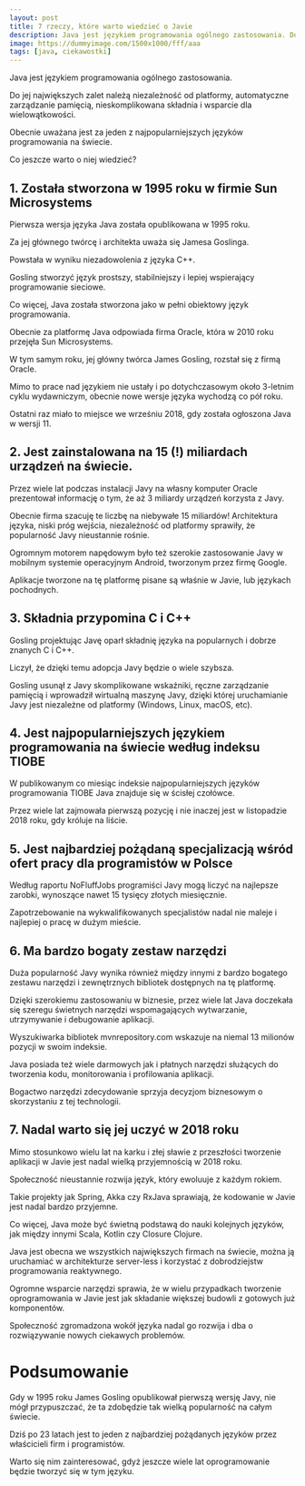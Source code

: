 ```yaml
---
layout: post
title: 7 rzeczy, które warto wiedzieć o Javie
description: Java jest językiem programowania ogólnego zastosowania. Do jej największych zalet należą niezależność od platformy, automatyczne zarządzanie pamięcią, nieskomplikowana składnia i wsparcie dla wielowątkowości. Obecnie uważana jest za jeden z najpopularniejszych języków programowania na świecie.
image: https://dummyimage.com/1500x1000/fff/aaa
tags: [java, ciekawostki]
---
```


Java jest językiem programowania ogólnego zastosowania. 

Do jej największych zalet należą niezależność od platformy, automatyczne zarządzanie pamięcią, nieskomplikowana składnia i wsparcie dla wielowątkowości. 

Obecnie uważana jest za jeden z najpopularniejszych języków programowania na świecie. 

Co jeszcze warto o niej wiedzieć?

## 1. Została stworzona w 1995 roku w firmie Sun Microsystems

Pierwsza wersja języka Java została opublikowana w 1995 roku. 

Za jej głównego twórcę i architekta uważa się Jamesa Goslinga. 

Powstała w wyniku niezadowolenia z języka C++. 

Gosling stworzyć język prostszy, stabilniejszy i lepiej wspierający programowanie sieciowe. 

Co więcej, Java została stworzona jako w pełni obiektowy język programowania. 

Obecnie za platformę Java odpowiada firma Oracle, która w 2010 roku przejęła Sun Microsystems. 

W tym samym roku, jej główny twórca James Gosling, rozstał się z firmą Oracle. 

Mimo to prace nad językiem nie ustały i po dotychczasowym około 3-letnim cyklu wydawniczym, obecnie nowe wersje języka wychodzą co pół roku. 

Ostatni raz miało to miejsce we wrześniu 2018, gdy została ogłoszona Java w wersji 11.

## 2. Jest zainstalowana na 15 (!) miliardach urządzeń na świecie.

Przez wiele lat podczas instalacji Javy na własny komputer Oracle prezentował informację o tym, że aż 3 miliardy urządzeń korzysta z Javy. 

Obecnie firma szacuję te liczbę na niebywałe 15 miliardów! Architektura języka, niski próg wejścia, niezależność od platformy sprawiły, że popularność Javy nieustannie rośnie. 

Ogromnym motorem napędowym było też szerokie zastosowanie Javy w mobilnym systemie operacyjnym Android, tworzonym przez firmę Google. 

Aplikacje tworzone na tę platformę pisane są właśnie w Javie, lub językach pochodnych.

## 3. Składnia przypomina C i C++

Gosling projektując Javę oparł składnię języka na popularnych i dobrze znanych C i C++. 

Liczył, że dzięki temu adopcja Javy będzie o wiele szybsza. 

Gosling usunął z Javy skomplikowane wskaźniki, ręczne zarządzanie pamięcią i wprowadził wirtualną maszynę Javy, dzięki której uruchamianie Javy jest niezależne od platformy (Windows, Linux, macOS, etc).

## 4. Jest najpopularniejszych językiem programowania na świecie według indeksu TIOBE

W publikowanym co miesiąc indeksie najpopularniejszych języków programowania TIOBE Java znajduje się w ścisłej czołówce. 

Przez wiele lat zajmowała pierwszą pozycję i nie inaczej jest w listopadzie 2018 roku, gdy króluje na liście.

## 5. Jest najbardziej pożądaną specjalizacją wśród ofert pracy dla programistów w Polsce

Według raportu NoFluffJobs programiści Javy mogą liczyć na najlepsze zarobki, wynoszące nawet 15 tysięcy złotych miesięcznie. 

Zapotrzebowanie na wykwalifikowanych specjalistów nadal nie maleje i najlepiej o pracę w dużym mieście.

## 6. Ma bardzo bogaty zestaw narzędzi

Duża popularność Javy wynika również między innymi z bardzo bogatego zestawu narzędzi i zewnętrznych bibliotek dostępnych na tę platformę. 

Dzięki szerokiemu zastosowaniu w biznesie, przez wiele lat Java doczekała się szeregu świetnych narzędzi wspomagających wytwarzanie, utrzymywanie i debugowanie aplikacji. 

Wyszukiwarka bibliotek mvnrepository.com wskazuje na niemal 13 milionów pozycji w swoim indeksie. 

Java posiada też wiele darmowych jak i płatnych narzędzi służących do tworzenia kodu, monitorowania i profilowania aplikacji. 

Bogactwo narzędzi zdecydowanie sprzyja decyzjom biznesowym o skorzystaniu z tej technologii.

## 7. Nadal warto się jej uczyć w 2018 roku

Mimo stosunkowo wielu lat na karku i złej sławie z przeszłości tworzenie aplikacji w Javie jest nadal wielką przyjemnością w 2018 roku. 

Społeczność nieustannie rozwija język, który ewoluuje z każdym rokiem. 

Takie projekty jak Spring, Akka czy RxJava sprawiają, że kodowanie w Javie jest nadal bardzo przyjemne. 

Co więcej, Java może być świetną podstawą do nauki kolejnych języków, jak między innymi Scala, Kotlin czy Closure Clojure. 

Java jest obecna we wszystkich największych firmach na świecie, można ją uruchamiać w architekturze server-less i korzystać z dobrodziejstw programowania reaktywnego. 

Ogromne wsparcie narzędzi sprawia, że w wielu przypadkach tworzenie oprogramowania w Javie jest jak składanie większej budowli z gotowych już komponentów. 

Społeczność zgromadzona wokół języka nadal go rozwija i dba o rozwiązywanie nowych ciekawych problemów.

# Podsumowanie

Gdy w 1995 roku James Gosling opublikował pierwszą wersję Javy, nie mógł przypuszczać, że ta zdobędzie tak wielką popularność na całym świecie. 

Dziś po 23 latach jest to jeden z najbardziej pożądanych języków przez właścicieli firm i programistów. 

Warto się nim zainteresować, gdyż jeszcze wiele lat oprogramowanie będzie tworzyć się w tym języku.
